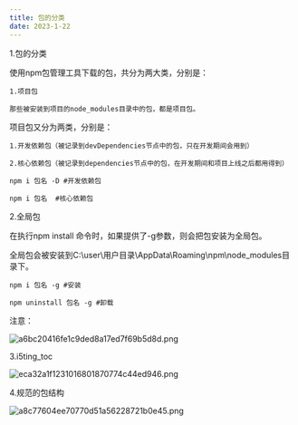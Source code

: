 ```yaml
---
title: 包的分类
date: 2023-1-22
---
```

1.包的分类

使用npm包管理工具下载的包，共分为两大类，分别是：

    1.项目包

    那些被安装到项目的node_modules目录中的包，都是项目包。

项目包又分为两类，分别是：

    1.开发依赖包（被记录到devDependencies节点中的包，只在开发期间会用到）

    2.核心依赖包（被记录到dependencies节点中的包，在开发期间和项目上线之后都用得到）

`npm i 包名 -D #开发依赖包`

`npm i 包名  #核心依赖包`

2.全局包

在执行npm install 命令时，如果提供了-g参数，则会把包安装为全局包。

全局包会被安装到C:\user\用户目录\AppData\Roaming\npm\node_modules目录下。

`npm i 包名 -g #安装`

`npm uninstall 包名 -g #卸载`

注意：

![a6bc20416fe1c9ded8a17ed7f69b5d8d.png](https://s1.imagehub.cc/images/2023/02/01/a6bc20416fe1c9ded8a17ed7f69b5d8d.png)

3.i5ting_toc

![eca32a1f1231016801870774c44ed946.png](https://s1.imagehub.cc/images/2023/02/01/eca32a1f1231016801870774c44ed946.png)

4.规范的包结构

![a8c77604ee70770d51a56228721b0e45.png](https://s1.imagehub.cc/images/2023/02/01/a8c77604ee70770d51a56228721b0e45.png)
